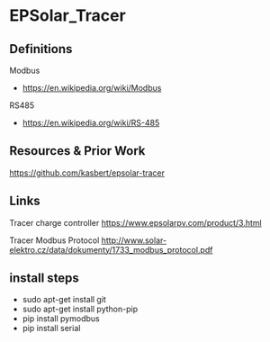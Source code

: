 # EPSolar_Tracer

## Definitions
Modbus
* https://en.wikipedia.org/wiki/Modbus

RS485
* https://en.wikipedia.org/wiki/RS-485

## Resources & Prior Work
https://github.com/kasbert/epsolar-tracer

## Links
Tracer charge controller
https://www.epsolarpv.com/product/3.html

Tracer Modbus Protocol
http://www.solar-elektro.cz/data/dokumenty/1733_modbus_protocol.pdf

## install steps
* sudo apt-get install git
* sudo apt-get install python-pip
* pip install pymodbus
* pip install serial
